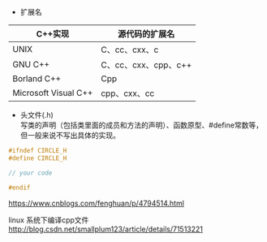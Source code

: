 
- 扩展名

|C++实现|源代码的扩展名|
|-|-|
|UNIX|C、cc、cxx、c|
|GNU C++|C、cc、cxx、cpp、c++|
|Borland C++|Cpp|
|Microsoft Visual C++|cpp、cxx、cc|

- 头文件(.h)  
写类的声明（包括类里面的成员和方法的声明）、函数原型、#define常数等，但一般来说不写出具体的实现。
```cpp
#ifndef CIRCLE_H
#define CIRCLE_H

// your code

#endif
```

https://www.cnblogs.com/fenghuan/p/4794514.html

linux 系统下编译cpp文件  
http://blog.csdn.net/smallplum123/article/details/71513221
